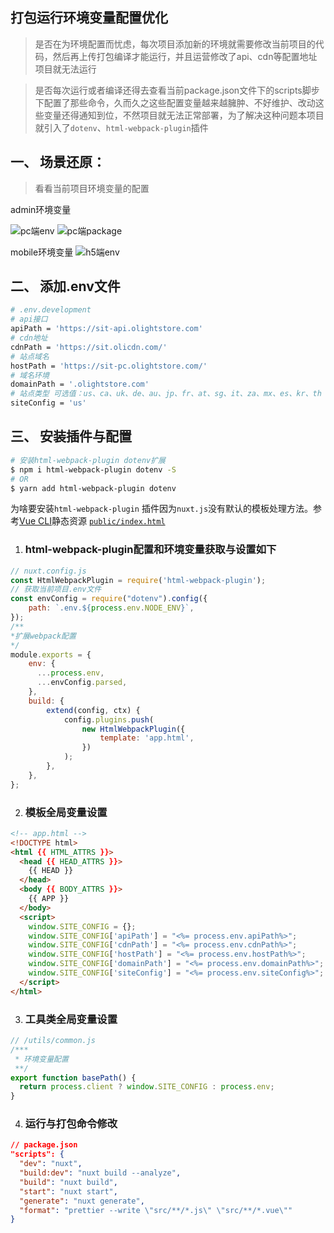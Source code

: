 ## 打包运行环境变量配置优化

> 是否在为环境配置而忧虑，每次项目添加新的环境就需要修改当前项目的代码，然后再上传打包编译才能运行，并且运营修改了api、cdn等配置地址项目就无法运行

> 是否每次运行或者编译还得去查看当前package.json文件下的scripts脚步下配置了那些命令，久而久之这些配置变量越来越臃肿、不好维护、改动这些变量还得通知到位，不然项目就无法正常部署，为了解决这种问题本项目就引入了`dotenv`、`html-webpack-plugin`插件

## 一、 场景还原：

> 看看当前项目环境变量的配置

admin环境变量

![pc端env](https://cdn.shadowmon.com/admin-env.png)
![pc端package](https://cdn.shadowmon.com/admin-package.png)

mobile环境变量
![h5端env](https://cdn.shadowmon.com/mobile-env.png)

## 二、 添加.env文件

```sh
# .env.development
# api接口
apiPath = 'https://sit-api.olightstore.com'
# cdn地址
cdnPath = 'https://sit.olicdn.com/'
# 站点域名
hostPath = 'https://sit-pc.olightstore.com/'
# 域名环境
domainPath = '.olightstore.com'
# 站点类型 可选值：us、ca、uk、de、au、jp、fr、at、sg、it、za、mx、es、kr、th
siteConfig = 'us'

```

## 三、 安装插件与配置

```sh
# 安装html-webpack-plugin dotenv扩展
$ npm i html-webpack-plugin dotenv -S
# OR
$ yarn add html-webpack-plugin dotenv
```




为啥要安装`html-webpack-plugin` 插件因为`nuxt.js`没有默认的模板处理方法。参考[Vue CLI](https://cli.vuejs.org/zh/)静态资源 [`public/index.html`](https://cli.vuejs.org/zh/guide/html-and-static-assets.html) 

1. ### html-webpack-plugin配置和环境变量获取与设置如下


```javascript
// nuxt.config.js
const HtmlWebpackPlugin = require('html-webpack-plugin');
// 获取当前项目.env文件
const envConfig = require("dotenv").config({
    path: `.env.${process.env.NODE_ENV}`,
});
/**
*扩展webpack配置
*/
module.exports = {
    env: {
      ...process.env,
      ...envConfig.parsed,
    },
    build: {
        extend(config, ctx) {
            config.plugins.push(
                new HtmlWebpackPlugin({
                    template: 'app.html',
                })
            );
        },
    },
};
```
2. ### 模板全局变量设置

```html
<!-- app.html -->
<!DOCTYPE html>
<html {{ HTML_ATTRS }}>
  <head {{ HEAD_ATTRS }}>
    {{ HEAD }}
  </head>
  <body {{ BODY_ATTRS }}>
    {{ APP }}
  </body>
  <script>
    window.SITE_CONFIG = {};
    window.SITE_CONFIG['apiPath'] = "<%= process.env.apiPath%>";
    window.SITE_CONFIG['cdnPath'] = "<%= process.env.cdnPath%>";
    window.SITE_CONFIG['hostPath'] = "<%= process.env.hostPath%>";
    window.SITE_CONFIG['domainPath'] = "<%= process.env.domainPath%>";
    window.SITE_CONFIG['siteConfig'] = "<%= process.env.siteConfig%>";
  </script>
</html>

```
3. ### 工具类全局变量设置

```javascript
// /utils/common.js
/***
 * 环境变量配置
 **/
export function basePath() {
  return process.client ? window.SITE_CONFIG : process.env;
}
```
4. ### 运行与打包命令修改
```json
// package.json
"scripts": {
  "dev": "nuxt",
  "build:dev": "nuxt build --analyze",
  "build": "nuxt build",
  "start": "nuxt start",
  "generate": "nuxt generate",
  "format": "prettier --write \"src/**/*.js\" \"src/**/*.vue\""
}
```
